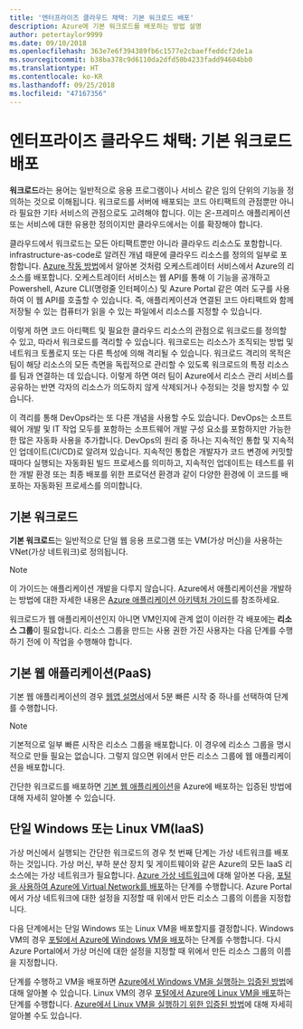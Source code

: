 ```yaml
---
title: '엔터프라이즈 클라우드 채택: 기본 워크로드 배포'
description: Azure에 기본 워크로드를 배포하는 방법 설명
author: petertaylor9999
ms.date: 09/10/2018
ms.openlocfilehash: 363e7e6f394389fb6c1577e2cbaeffeddcf2de1a
ms.sourcegitcommit: b38ba378c9d6110da2dfd50b4233fadd94604bb0
ms.translationtype: HT
ms.contentlocale: ko-KR
ms.lasthandoff: 09/25/2018
ms.locfileid: "47167356"
---
```

# <a name="enterprise-cloud-adoption-deploy-a-basic-workload"></a>엔터프라이즈 클라우드 채택: 기본 워크로드 배포

**워크로드**라는 용어는 일반적으로 응용 프로그램이나 서비스 같은 임의 단위의 기능을 정의하는 것으로 이해됩니다. 워크로드를 서버에 배포되는 코드 아티팩트의 관점뿐만 아니라 필요한 기타 서비스의 관점으로도 고려해야 합니다. 이는 온-프레미스 애플리케이션 또는 서비스에 대한 유용한 정의이지만 클라우드에서는 이를 확장해야 합니다.

클라우드에서 워크로드는 모든 아티팩트뿐만 아니라 클라우드 리소스도 포함합니다. infrastructure-as-code로 알려진 개념 때문에 클라우드 리소스를 정의의 일부로 포함합니다. [Azure 작동 방법](../getting-started/what-is-azure.md)에서 알아본 것처럼 오케스트레이터 서비스에서 Azure의 리소스를 배포합니다. 오케스트레이터 서비스는 웹 API를 통해 이 기능을 공개하고 Powershell, Azure CLI(명령줄 인터페이스) 및 Azure Portal 같은 여러 도구를 사용하여 이 웹 API를 호출할 수 있습니다. 즉, 애플리케이션과 연결된 코드 아티팩트와 함께 저장될 수 있는 컴퓨터가 읽을 수 있는 파일에서 리소스를 지정할 수 있습니다.

이렇게 하면 코드 아티팩트 및 필요한 클라우드 리소스의 관점으로 워크로드를 정의할 수 있고, 따라서 워크로드를 격리할 수 있습니다. 워크로드는 리소스가 조직되는 방법 및 네트워크 토폴로지 또는 다른 특성에 의해 격리될 수 있습니다. 워크로드 격리의 목적은 팀이 해당 리소스의 모든 측면을 독립적으로 관리할 수 있도록 워크로드의 특정 리소스를 팀과 연결하는 데 있습니다. 이렇게 하면 여러 팀이 Azure에서 리소스 관리 서비스를 공유하는 반면 각자의 리소스가 의도하지 않게 삭제되거나 수정되는 것을 방지할 수 있습니다.

이 격리를 통해 DevOps라는 또 다른 개념을 사용할 수도 있습니다. DevOps는 소프트웨어 개발 및 IT 작업 모두를 포함하는 소프트웨어 개발 구성 요소를 포함하지만 가능한 한 많은 자동화 사용을 추가합니다. DevOps의 원리 중 하나는 지속적인 통합 및 지속적인 업데이트(CI/CD)로 알려져 있습니다. 지속적인 통합은 개발자가 코드 변경에 커밋할 때마다 실행되는 자동화된 빌드 프로세스를 의미하고, 지속적인 업데이트는 테스트를 위한 개발 환경 또는 최종 배포를 위한 프로덕션 환경과 같이 다양한 환경에 이 코드를 배포하는 자동화된 프로세스를 의미합니다.

## <a name="basic-workload"></a>기본 워크로드

**기본 워크로드**는 일반적으로 단일 웹 응용 프로그램 또는 VM(가상 머신)을 사용하는 VNet(가상 네트워크)로 정의됩니다. 

> [!NOTE]
> 이 가이드는 애플리케이션 개발을 다루지 않습니다. Azure에서 애플리케이션을 개발하는 방법에 대한 자세한 내용은 [Azure 애플리케이션 아키텍처 가이드](/azure/architecture/guide/)를 참조하세요.

워크로드가 웹 애플리케이션인지 아니면 VM인지에 관계 없이 이러한 각 배포에는 **리소스 그룹**이 필요합니다. 리소스 그룹을 만드는 사용 권한 가진 사용자는 다음 단계를 수행하기 전에 이 작업을 수행해야 합니다.

## <a name="basic-web-application-paas"></a>기본 웹 애플리케이션(PaaS)

기본 웹 애플리케이션의 경우 [웹앱 설명서](/azure/app-service?toc=/azure/architecture/cloud-adoption-guide/toc.json)에서 5분 빠른 시작 중 하나를 선택하여 단계를 수행합니다. 

> [!NOTE]
> 기본적으로 일부 빠른 시작은 리소스 그룹을 배포합니다. 이 경우에 리소스 그룹을 명시적으로 만들 필요는 없습니다. 그렇지 않으면 위에서 만든 리소스 그룹에 웹 애플리케이션을 배포합니다.

간단한 워크로드를 배포하면 [기본 웹 애플리케이션](/azure/architecture/reference-architectures/app-service-web-app/basic-web-app?toc=/azure/architecture/cloud-adoption-guide/toc.json)을 Azure에 배포하는 입증된 방법에 대해 자세히 알아볼 수 있습니다.

## <a name="single-windows-or-linux-vm-iaas"></a>단일 Windows 또는 Linux VM(IaaS)

가상 머신에서 실행되는 간단한 워크로드의 경우 첫 번째 단계는 가상 네트워크를 배포하는 것입니다. 가상 머신, 부하 분산 장치 및 게이트웨이와 같은 Azure의 모든 IaaS 리소스에는 가상 네트워크가 필요합니다. [Azure 가상 네트워크](/azure/virtual-network/virtual-networks-overview?toc=/azure/architecture/cloud-adoption-guide/toc.json)에 대해 알아본 다음, [포털을 사용하여 Azure에 Virtual Network를 배포](/azure/virtual-network/quick-create-portal?toc=/azure/architecture/cloud-adoption-guide/toc.json)하는 단계를 수행합니다. Azure Portal에서 가상 네트워크에 대한 설정을 지정할 때 위에서 만든 리소스 그룹의 이름을 지정합니다.

다음 단계에서는 단일 Windows 또는 Linux VM을 배포할지를 결정합니다. Windows VM의 경우 [포털에서 Azure에 Windows VM을 배포](/azure/virtual-machines/windows/quick-create-portal?toc=/azure/architecture/cloud-adoption-guide/toc.json)하는 단계를 수행합니다. 다시 Azure Portal에서 가상 머신에 대한 설정을 지정할 때 위에서 만든 리소스 그룹의 이름을 지정합니다.

단계를 수행하고 VM을 배포하면 [Azure에서 Windows VM을 실행하는 입증된 방법](/azure/architecture/reference-architectures/virtual-machines-windows/single-vm?toc=/azure/architecture/cloud-adoption-guide/toc.json)에 대해 알아볼 수 있습니다. Linux VM의 경우 [포털에서 Azure에 Linux VM을 배포](/azure/virtual-machines/linux/quick-create-portal?toc=/azure/architecture/cloud-adoption-guide/toc.json)하는 단계를 수행합니다. [Azure에서 Linux VM을 실행하기 위한 입증된 방법](/azure/architecture/reference-architectures/virtual-machines-linux/single-vm?toc=/azure/architecture/cloud-adoption-guide/toc.json)에 대해 자세히 알아볼 수도 있습니다.
